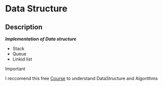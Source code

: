 # Data Structure
## Description 
***Implementation of Data structure***
* Stack
* Queue
* Linkid list
  
> [!IMPORTANT]
> I reccomend this free [Course](https://www.youtube.com/watch?v=owCqVRbZlbg&list=PLCInYL3l2AajqOUW_2SwjWeMwf4vL4RSp&pp=iAQB) to understand DataStructure  and  Algorithms 
  

